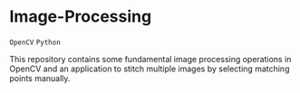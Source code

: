 # Image-Processing

`OpenCV` `Python`

This repository contains some fundamental image processing operations in OpenCV and an application to stitch multiple images by selecting matching points manually.
